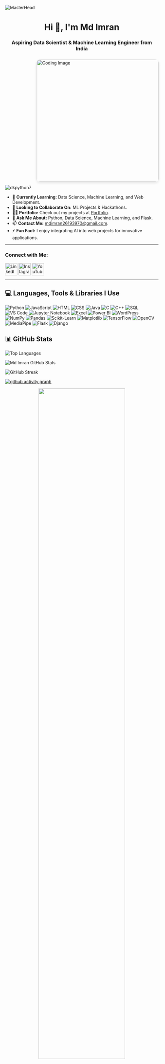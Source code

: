 ![MasterHead](https://miro.medium.com/max/2878/0*M50IPKZz58Fyy178.gif)
<h1 align="center">Hi 👋, I'm Md Imran</h1>
<h3 align="center">Aspiring Data Scientist & Machine Learning Engineer from India</h3>

<img align="right" alt="Coding Image" width="400" src="https://strategyb2b.com/wp-content/uploads/2018/07/AI-animated-7.gif" 
     style="border-radius: 10px; box-shadow: 0px 4px 10px rgba(0, 0, 0, 0.1); margin: 10px 0 10px 20px;" />

<p align="left"> <img src="https://komarev.com/ghpvc/?username=dkpython7&label=Profile%20views&color=0e75b6&style=flat" alt="dkpython7" /> </p>

- 🌱 **Currently Learning:** Data Science, Machine Learning, and Web Development.
- 👯 **Looking to Collaborate On:** ML Projects & Hackathons.
- 👨‍💻 **Portfolio:** Check out my projects at [Portfolio](https://dkpython7.github.io/Portfolio/).
- 💬 **Ask Me About:** Python, Data Science, Machine Learning, and Flask.
- 📫 **Contact Me:** mdimran26193970@gmail.com.
- ⚡ **Fun Fact:** I enjoy integrating AI into web projects for innovative applications.

---

<h3 align="left">Connect with Me:</h3>
<p align="left">
  <a href="https://linkedin.com/in/md-imran-48a443292" target="_blank"><img align="center" src="https://user-images.githubusercontent.com/74038190/235294012-0a55e343-37ad-4b0f-924f-c8431d9d2483.gif" alt="LinkedIn" height="40" width="40" /></a>
  <a href="https://instagram.com/dk.python" target="_blank"><img align="center" src="https://user-images.githubusercontent.com/74038190/235294013-a33e5c43-a01c-43f6-b44d-a406d8b4ab75.gif" alt="Instagram" height="40" width="40" /></a>
  <a href="https://www.youtube.com/c/mdimran" target="_blank"><img align="center" src="https://user-images.githubusercontent.com/74038190/235294007-de441046-823e-4eff-89bf-d4df52858b65.gif" alt="YouTube" height="40" width="40" /></a>
</p>

---

## 💻 Languages, Tools & Libraries I Use
![Python](https://img.shields.io/badge/Python-3776AB?style=for-the-badge&logo=python&logoColor=white)
![JavaScript](https://img.shields.io/badge/JavaScript-F7DF1E?style=for-the-badge&logo=javascript&logoColor=black)
![HTML](https://img.shields.io/badge/HTML-E34F26?style=for-the-badge&logo=html5&logoColor=white)
![CSS](https://img.shields.io/badge/CSS-1572B6?style=for-the-badge&logo=css3&logoColor=white)
![Java](https://img.shields.io/badge/Java-007396?style=for-the-badge&logo=java&logoColor=white)
![C](https://img.shields.io/badge/C-A8B9CC?style=for-the-badge&logo=c&logoColor=black)
![C++](https://img.shields.io/badge/C++-00599C?style=for-the-badge&logo=cplusplus&logoColor=white)
![SQL](https://img.shields.io/badge/SQL-4479A1?style=for-the-badge&logo=mysql&logoColor=white)
![VS Code](https://img.shields.io/badge/VS_Code-007ACC?style=for-the-badge&logo=visual-studio-code&logoColor=white)
![Jupyter Notebook](https://img.shields.io/badge/Jupyter-FA0F00?style=for-the-badge&logo=jupyter&logoColor=white)
![Excel](https://img.shields.io/badge/Excel-217346?style=for-the-badge&logo=microsoft-excel&logoColor=white)
![Power BI](https://img.shields.io/badge/Power_BI-F2C811?style=for-the-badge&logo=power-bi&logoColor=black)
![WordPress](https://img.shields.io/badge/WordPress-21759B?style=for-the-badge&logo=wordpress&logoColor=white)
![NumPy](https://img.shields.io/badge/NumPy-013243?style=for-the-badge&logo=numpy&logoColor=white)
![Pandas](https://img.shields.io/badge/Pandas-150458?style=for-the-badge&logo=pandas&logoColor=white)
![Scikit-Learn](https://img.shields.io/badge/Scikit--Learn-F7931E?style=for-the-badge&logo=scikit-learn&logoColor=white)
![Matplotlib](https://img.shields.io/badge/Matplotlib-11557C?style=for-the-badge&logo=matplotlib&logoColor=white)
![TensorFlow](https://img.shields.io/badge/TensorFlow-FF6F00?style=for-the-badge&logo=tensorflow&logoColor=white)
![OpenCV](https://img.shields.io/badge/OpenCV-5C3EE8?style=for-the-badge&logo=opencv&logoColor=white)
![MediaPipe](https://img.shields.io/badge/MediaPipe-0077B6?style=for-the-badge&logo=mediapipe&logoColor=white)
![Flask](https://img.shields.io/badge/Flask-000000?style=for-the-badge&logo=flask&logoColor=white)
![Django](https://img.shields.io/badge/Django-092E20?style=for-the-badge&logo=django&logoColor=white)



<!-- GitHub Stats - Dark Theme -->
## 📊 GitHub Stats

![Top Languages](https://github-readme-stats.vercel.app/api/top-langs?username=dkpython7&show_icons=true&locale=en&layout=compact&theme=dark)

![Md Imran GitHub Stats](https://github-readme-stats.vercel.app/api?username=dkpython7&show_icons=true&locale=en&theme=dark)

![GitHub Streak](https://github-readme-streak-stats.herokuapp.com/?user=dkpython7&theme=dark)

[![github activity graph](https://github-readme-activity-graph.vercel.app/graph?username=sumitrathore10&bg_color=282624&color=d68a1f&line=a8a8a8&point=b05907&area=true&hide_border=true)](https://github.com/ashutosh00710/github-readme-activity-graph)

<div align='center'>
<img src='https://quotes-github-readme.vercel.app/api?type=horizontal&theme=gruvbox' width=75%/></div>

## 🏆 GitHub Trophies
<div align='center'>
<img src='https://github-profile-trophy.vercel.app/?username=sumitrathore10&theme=gruvbox&no-frame=true&no-bg=true&margin-w=4' width=75%/>
<div>
